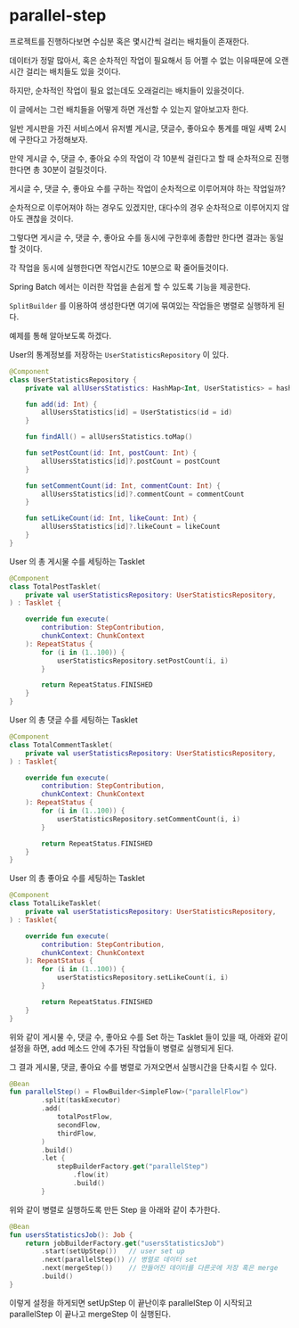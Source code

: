 # parallel-step

프로젝트를 진행하다보면 수십분 혹은 몇시간씩 걸리는 배치들이 존재한다.

데이터가 정말 많아서, 혹은 순차적인 작업이 필요해서 등 어쩔 수 없는 이유때문에 오랜시간 걸리는 배치들도 있을 것이다.

하지만, 순차적인 작업이 필요 없는데도 오래걸리는 배치들이 있을것이다.

이 글에서는 그런 배치들을 어떻게 하면 개선할 수 있는지 알아보고자 한다.

일반 게시판을 가진 서비스에서 유저별 게시글, 댓글수, 좋아요수 통계를 매일 새벽 2시에 구한다고 가정해보자.

만약 게시글 수, 댓글 수, 좋아요 수의 작업이 각 10분씩 걸린다고 할 때 순차적으로 진행한다면 총 30분이 걸릴것이다.

게시글 수, 댓글 수, 좋아요 수를 구하는 작업이 순차적으로 이루어져야 하는 작업일까?

순차적으로 이루어져야 하는 경우도 있겠지만, 대다수의 경우 순차적으로 이루어지지 않아도 괜찮을 것이다.

그렇다면 게시글 수, 댓글 수, 좋아요 수를 동시에 구한후에 종합만 한다면 결과는 동일할 것이다.

각 작업을 동시에 실행한다면 작업시간도 10분으로 확 줄어들것이다.

Spring Batch 에서는 이러한 작업을 손쉽게 할 수 있도록 기능을 제공한다.

`SplitBuilder` 를 이용하여 생성한다면 여기에 묶여있는 작업들은 병렬로 실행하게 된다.

예제를 통해 알아보도록 하겠다.

User의 통계정보를 저장하는 `UserStatisticsRepository` 이 있다.

```kotlin
@Component
class UserStatisticsRepository {
    private val allUsersStatistics: HashMap<Int, UserStatistics> = hashMapOf()

    fun add(id: Int) {
        allUsersStatistics[id] = UserStatistics(id = id)
    }

    fun findAll() = allUsersStatistics.toMap()

    fun setPostCount(id: Int, postCount: Int) {
        allUsersStatistics[id]?.postCount = postCount
    }

    fun setCommentCount(id: Int, commentCount: Int) {
        allUsersStatistics[id]?.commentCount = commentCount
    }

    fun setLikeCount(id: Int, likeCount: Int) {
        allUsersStatistics[id]?.likeCount = likeCount
    }
}
```

User 의 총 게시물 수를 세팅하는 Tasklet

```kotlin
@Component
class TotalPostTasklet(
    private val userStatisticsRepository: UserStatisticsRepository,
) : Tasklet {

    override fun execute(
        contribution: StepContribution,
        chunkContext: ChunkContext
    ): RepeatStatus {
        for (i in (1..100)) {
            userStatisticsRepository.setPostCount(i, i)
        }

        return RepeatStatus.FINISHED
    }
}
```

User 의 총 댓글 수를 세팅하는 Tasklet

```kotlin
@Component
class TotalCommentTasklet(
    private val userStatisticsRepository: UserStatisticsRepository,
) : Tasklet{

    override fun execute(
        contribution: StepContribution,
        chunkContext: ChunkContext
    ): RepeatStatus {
        for (i in (1..100)) {
            userStatisticsRepository.setCommentCount(i, i)
        }

        return RepeatStatus.FINISHED
    }
}
```

User 의 총 좋아요 수를 세팅하는 Tasklet

```kotlin
@Component
class TotalLikeTasklet(
    private val userStatisticsRepository: UserStatisticsRepository,
) : Tasklet{

    override fun execute(
        contribution: StepContribution,
        chunkContext: ChunkContext
    ): RepeatStatus {
        for (i in (1..100)) {
            userStatisticsRepository.setLikeCount(i, i)
        }

        return RepeatStatus.FINISHED
    }
}
```

위와 같이 게시물 수, 댓글 수, 좋아요 수를 Set 하는 Tasklet 들이 있을 때, 아래와 같이 설정을 하면, add 메소드 안에 추가된 작업들이 병렬로 실행되게 된다.

그 결과 게시물, 댓글, 좋아요 수를 병렬로 가져오면서 실행시간을 단축시킬 수 있다.

```kotlin
@Bean
fun parallelStep() = FlowBuilder<SimpleFlow>("parallelFlow")
        .split(taskExecutor)
        .add(
            totalPostFlow,
            secondFlow,
            thirdFlow,
        )
        .build()
        .let {
            stepBuilderFactory.get("parallelStep")
                .flow(it)
                .build()
        }
```

위와 같이 병렬로 실행하도록 만든 Step 을 아래와 같이 추가한다.

```kotlin
@Bean
fun usersStatisticsJob(): Job {
    return jobBuilderFactory.get("usersStatisticsJob")
        .start(setUpStep())   // user set up
        .next(parallelStep()) // 병렬로 데이터 set
        .next(mergeStep())    // 만들어진 데이터를 다른곳에 저장 혹은 merge
        .build()
}
```

이렇게 설정을 하게되면 setUpStep 이 끝난이후 parallelStep 이 시작되고 parallelStep 이 끝나고 mergeStep 이 실행된다.